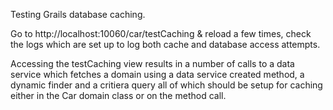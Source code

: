 Testing Grails database caching.

Go to http://localhost:10060/car/testCaching & reload a few times, check the logs which are set up to log both cache and database access attempts.

Accessing the testCaching view results in a number of calls to a data service which fetches a domain using a data service created method, a dynamic finder and a critiera query all of which should be setup for caching either in the Car domain class or on the method call.